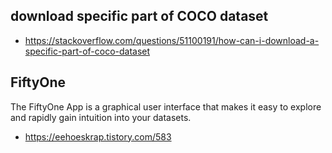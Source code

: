 ## download specific part of COCO dataset
- https://stackoverflow.com/questions/51100191/how-can-i-download-a-specific-part-of-coco-dataset  

## FiftyOne
The FiftyOne App is a graphical user interface that makes it easy to explore and rapidly gain intuition into your datasets.  
- https://eehoeskrap.tistory.com/583  
